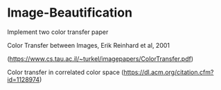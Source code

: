 # Image-Beautification
Implement two color transfer paper 

Color Transfer between Images, Erik Reinhard et al, 2001 

(https://www.cs.tau.ac.il/~turkel/imagepapers/ColorTransfer.pdf)

Color transfer in correlated color space 
(https://dl.acm.org/citation.cfm?id=1128974)

